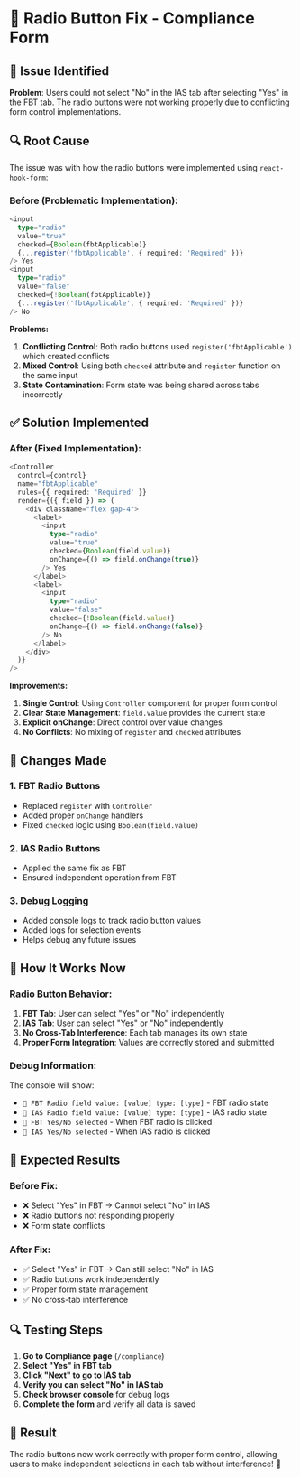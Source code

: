 # 🔘 Radio Button Fix - Compliance Form

## 🚨 **Issue Identified**

**Problem**: Users could not select "No" in the IAS tab after selecting "Yes" in the FBT tab. The radio buttons were not working properly due to conflicting form control implementations.

## 🔍 **Root Cause**

The issue was with how the radio buttons were implemented using `react-hook-form`:

### **Before (Problematic Implementation):**
```typescript
<input 
  type="radio" 
  value="true" 
  checked={Boolean(fbtApplicable)}
  {...register('fbtApplicable', { required: 'Required' })} 
/> Yes
<input 
  type="radio" 
  value="false" 
  checked={!Boolean(fbtApplicable)}
  {...register('fbtApplicable', { required: 'Required' })}
/> No
```

**Problems:**
1. **Conflicting Control**: Both radio buttons used `register('fbtApplicable')` which created conflicts
2. **Mixed Control**: Using both `checked` attribute and `register` function on the same input
3. **State Contamination**: Form state was being shared across tabs incorrectly

## ✅ **Solution Implemented**

### **After (Fixed Implementation):**
```typescript
<Controller
  control={control}
  name="fbtApplicable"
  rules={{ required: 'Required' }}
  render={({ field }) => (
    <div className="flex gap-4">
      <label>
        <input 
          type="radio" 
          value="true" 
          checked={Boolean(field.value)}
          onChange={() => field.onChange(true)}
        /> Yes
      </label>
      <label>
        <input 
          type="radio" 
          value="false" 
          checked={!Boolean(field.value)}
          onChange={() => field.onChange(false)}
        /> No
      </label>
    </div>
  )}
/>
```

**Improvements:**
1. **Single Control**: Using `Controller` component for proper form control
2. **Clear State Management**: `field.value` provides the current state
3. **Explicit onChange**: Direct control over value changes
4. **No Conflicts**: No mixing of `register` and `checked` attributes

## 🔧 **Changes Made**

### **1. FBT Radio Buttons**
- Replaced `register` with `Controller`
- Added proper `onChange` handlers
- Fixed `checked` logic using `Boolean(field.value)`

### **2. IAS Radio Buttons**
- Applied the same fix as FBT
- Ensured independent operation from FBT

### **3. Debug Logging**
- Added console logs to track radio button values
- Added logs for selection events
- Helps debug any future issues

## 🎯 **How It Works Now**

### **Radio Button Behavior:**
1. **FBT Tab**: User can select "Yes" or "No" independently
2. **IAS Tab**: User can select "Yes" or "No" independently
3. **No Cross-Tab Interference**: Each tab manages its own state
4. **Proper Form Integration**: Values are correctly stored and submitted

### **Debug Information:**
The console will show:
- `🔘 FBT Radio field value: [value] type: [type]` - FBT radio state
- `🔘 IAS Radio field value: [value] type: [type]` - IAS radio state
- `🔘 FBT Yes/No selected` - When FBT radio is clicked
- `🔘 IAS Yes/No selected` - When IAS radio is clicked

## 🚀 **Expected Results**

### **Before Fix:**
- ❌ Select "Yes" in FBT → Cannot select "No" in IAS
- ❌ Radio buttons not responding properly
- ❌ Form state conflicts

### **After Fix:**
- ✅ Select "Yes" in FBT → Can still select "No" in IAS
- ✅ Radio buttons work independently
- ✅ Proper form state management
- ✅ No cross-tab interference

## 🔍 **Testing Steps**

1. **Go to Compliance page** (`/compliance`)
2. **Select "Yes" in FBT tab**
3. **Click "Next" to go to IAS tab**
4. **Verify you can select "No" in IAS tab**
5. **Check browser console** for debug logs
6. **Complete the form** and verify all data is saved

## 🎉 **Result**

The radio buttons now work correctly with proper form control, allowing users to make independent selections in each tab without interference! 🚀
